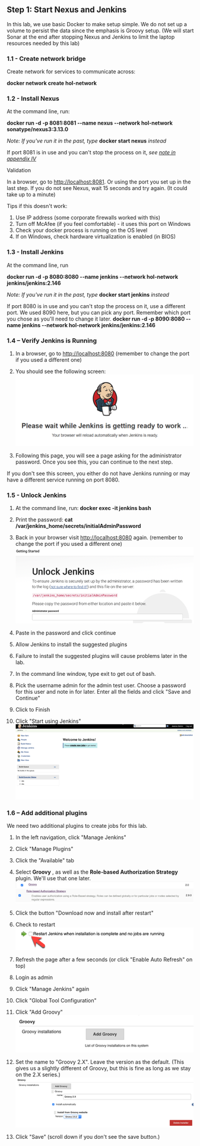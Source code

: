 ## Step 1: Start Nexus and Jenkins

In this lab, we use basic Docker to make setup simple. We do not set up a volume to persist the data since the emphasis is Groovy setup. (We will start Sonar at the end after stopping Nexus and Jenkins to limit the laptop resources needed by this lab)

### 1.1 - Create network bridge

Create network for services to communicate across:

**docker network create hol-network**

### 1.2 - Install Nexus

At the command line, run:

**docker run -d -p 8081:8081 --name nexus --network hol-network sonatype/nexus3:3.13.0**

_Note: If you&#39;ve run it in the past, type_ **docker start nexus** _instead_

If port 8081 is in use and you can't stop the process on it, *see [note in appendix IV](appendix-1v-different-ports.md)*

Validation

In a browser, go to [http://localhost:8081](http://localhost:8081). Or using the port you set up in the last step. If you do not see Nexus, wait 15 seconds and try again. (It could take up to a minute)

Tips if this doesn't work:
1. Use IP address (some corporate firewalls worked with this)
1. Turn off McAfee (if you feel comfortable) - it uses this port on Windows
1. Check your docker process is running on the OS level
1. If on Windows, check hardware virtualization is enabled (in BIOS)

### 1.3 - Install Jenkins

At the command line, run

**docker run -d -p 8080:8080 --name jenkins --network hol-network jenkins/jenkins:2.146**

_Note: If you&#39;ve run it in the past, type_ **docker start jenkins** _instead_

If port 8080 is in use and you can't stop the process on it, use a different port. We used 8090 here, but you can pick any port. Remember which port you chose as you'll need to change it later.
**docker run -d -p 8090:8080 --name jenkins --network hol-network jenkins/jenkins:2.146**

### 1.4 – Verify Jenkins is Running

1. In a browser, go to [http://localhost:8080](http://localhost:8080) (remember to change the port if you used a different one)
2. You should see the following screen:
 ![jenkins loading](../images/step-1.4-jenkins.png)

1. Following this page, you will see a page asking for the administrator password.  Once you see this, you can continue to the next step.

If you don&#39;t see this screen, you either do not have Jenkins running or may have a different service running on port 8080.

### 1.5 - Unlock Jenkins

1. At the command line, run:
**docker exec -it jenkins bash**

1. Print the password:
**cat /var/jenkins\_home/secrets/initialAdminPassword**

1. Back in your browser visit [http://localhost:8080](http://localhost:8080) again. (remember to change the port if you used a different one)
 ![jenkins loading](../images/step-1.5-start-jenkins.png)

1. Paste in the password and click continue

1. Allow Jenkins to install the suggested plugins
  1. Failure to install the suggested plugins will cause problems later in the lab.

1. In the command line window, type exit to get out of bash.

1. Pick the username admin for the admin test user. Choose a password for this user and note in for later. Enter all the fields and click &quot;Save and Continue&quot; 

1. Click to Finish

1. Click &quot;Start using Jenkins&quot;
  ![jenkins home](../images/step-1.5-jenkins-home.png)

### 1.6 – Add additional plugins

We need two additional plugins to create jobs for this lab.

1. In the left navigation, click &quot;Manage Jenkins&quot;

1. Click &quot;Manage Plugins&quot;

1. Click the &quot;Available&quot; tab

1. Select **Groovy** , as well as the **Role-based Authorization Strategy** plugin. We&#39;ll use that one later. 
![jenkins plugins - groovy](../images/step-1.6-plugins-groovy.png)
![jenkins plugins - roles](../images/step-1.6-plugins-roles.png)

1. Click the button &quot;Download now and install after restart&quot;

1. Check to restart
 ![restart](../images/step-1.6-restart.png)

1. Refresh the page after a few seconds (or click &quot;Enable Auto Refresh&quot; on top)

1. Login as admin

1. Click &quot;Manage Jenkins&quot; again

1. Click &quot;Global Tool Configuration&quot;

1. Click &quot;Add Groovy&quot;
![add groovy](../images/step-1.6-add-groovy.png)

1. Set the name to &quot;Groovy 2.X&quot;. Leave the version as the default. (This gives us a slightly different of Groovy, but this is fine as long as we stay on the 2.X series.)
![configure groovy](../images/step-1.6-config-groovy.png)

1. Click &quot;Save&quot; (scroll down if you don&#39;t see the save button.)